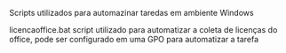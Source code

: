 Scripts utilizados para automazinar taredas em ambiente Windows

licencaoffice.bat
script utilizado para automatizar a coleta de licenças do office, pode ser configurado em uma GPO para automatizar a tarefa
